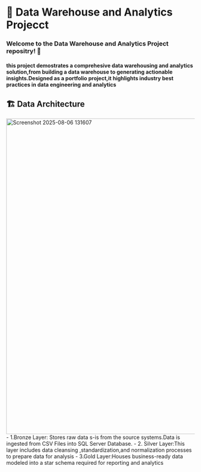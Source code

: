 # 🏬 Data Warehouse and Analytics Projecct
### Welcome to the Data Warehouse and Analytics Project repositry! 👋 
#### this project demostrates a comprehesive data warehousing and analytics solution,from building a data warehouse to generating actionable insights.Designed as a portfolio project,it highlights industry best practices in data engineering and analytics

## 🏗️  Data Architecture
<img width="1582" height="843" alt="Screenshot 2025-08-06 131607" src="https://github.com/user-attachments/assets/8e8755ff-ce82-45a8-b3a1-33f7f9e7792d" />
- 1.Bronze Layer: Stores raw data s-is from the source systems.Data is ingested from CSV Files into SQL Server Database.
-  2. Silver Layer:This layer includes data cleansing ,standardization,and normalization processes to prepare data for analysis
-  3.Gold Layer:Houses business-ready data modeled into a star schema required for reporting and analytics

